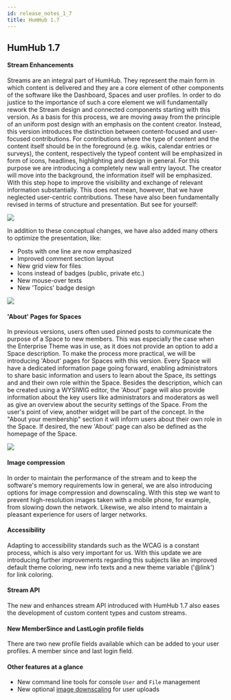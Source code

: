 ```yaml
---
id: release_notes_1_7
title: HumHub 1.7
---
```


## HumHub 1.7

#### Stream Enhancements

Streams are an integral part of HumHub. They represent the main form in which content is delivered and they are a core element of other components of the software like the Dashboard, Spaces and user profiles. In order to do justice to the importance of such a core element we will fundamentally rework the Stream design and connected components starting with this version. As a basis for this process, we are moving away from the principle of an uniform post design with an emphasis on the content creator.
Instead, this version introduces the distinction between content-focused and user-focused contributions. For contributions where the type of content and the content itself should be in the foreground (e.g. wikis, calendar entries or surveys), the content, respectively the typeof content will be emphasized in form of icons, headlines, highlighting and design in general. For this purpose we are introducing a completely new wall entry layout. The creator will move into the background, the information itself will be emphasized. With this step hope to improve the visibility and exchange of relevant information substantially. This does not mean, however, that we have neglected user-centric contributions. These have also been fundamentally revised in terms of structure and presentation. But see for yourself: 

![](https://raw.githubusercontent.com/humhub/documentation/blob/master/docs/about/releasenotes/images/1_7/Layout1.PNG)

In addition to these conceptual changes, we have also added many others to optimize the presentation, like: 

- Posts with one line are now emphasized
- Improved comment section layout
- New grid view for files 
- Icons instead of badges (public, private etc.) 
-	New mouse-over texts
- New 'Topics' badge design

![](https://raw.githubusercontent.com/humhub/documentation/master/docs/about/releasenotes/images/1_7/Layout2.PNG)

#### 'About' Pages for Spaces

In previous versions, users often used pinned posts to communicate the purpose of a Space to new members. This was especially the case when the Enterprise Theme was in use, as it does not provide an option to add a Space description. To make the process more practical, we will be introducing 'About' pages for Spaces with this version. Every Space will have a dedicated information page going forward, enabling administrators to share basic information and users to learn about the Space, its settings and and their own role within the Space. Besides the description, which can be created using a WYSIWIG editor, the 'About'´page will also provide information about the key users like administrators and moderators as well as give an overview about the security settings of the Space.  From the user's point of view, another widget will be part of the concept. In the "About your membership" section it will inform users about their own role in the Space. If desired, the new 'About' page can also be defined as the homepage of the Space. 

![](https://raw.githubusercontent.com/humhub/documentation/master/docs/about/releasenotes/images/1_7/About1.PNG)

#### Image compression

In order to maintain the performance of the stream and to keep the software's memory requirements low in general, we are also introducing options for image compression and downscaling. With this step we want to prevent high-resolution images taken with a mobile phone, for example, from slowing down the network. Likewise, we also intend to maintain a pleasant experience for users of larger networks.  

#### Accessibility

Adapting to accessibility standards such as the WCAG is a constant process, which is also very important for us. With this update we are introducing further improvements regarding this subjects like an improved default theme coloring, new info texts and a new theme variable ('@link') for link coloring.

#### Stream API

The new and enhances stream API introduced with HumHub 1.7 also eases the development of custom content types and custom streams.

#### New MemberSince and LastLogin profile fields

There are two new profile fields available which can be added to your user profiles. A member since and last login field.

#### Other features at a glance

- New command line tools for console `User` and `File` management
- New optional [image downscaling](../../admin/uploads.md#compression--downscaling) for user uploads
